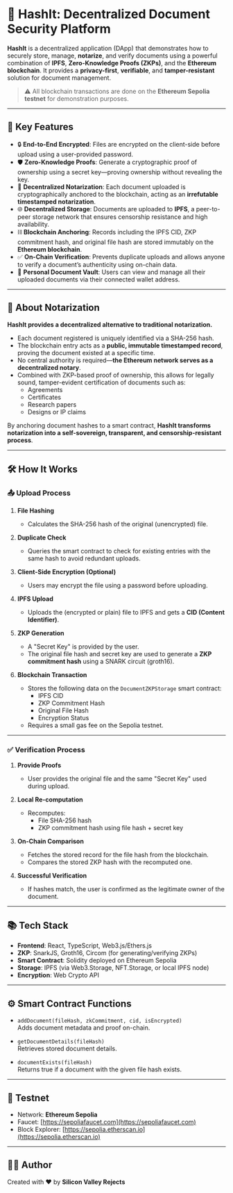 # 🔐 HashIt: Decentralized Document Security Platform

**HashIt** is a decentralized application (DApp) that demonstrates how to securely store, manage, **notarize**, and verify documents using a powerful combination of **IPFS**, **Zero-Knowledge Proofs (ZKPs)**, and the **Ethereum blockchain**. It provides a **privacy-first**, **verifiable**, and **tamper-resistant** solution for document management.

> ⚠️ All blockchain transactions are done on the **Ethereum Sepolia testnet** for demonstration purposes.

---

## 🌟 Key Features

- 🔒 **End-to-End Encrypted**: Files are encrypted on the client-side before upload using a user-provided password.
- 🛡️ **Zero-Knowledge Proofs**: Generate a cryptographic proof of ownership using a secret key—proving ownership without revealing the key.
- 🧾 **Decentralized Notarization**: Each document uploaded is cryptographically anchored to the blockchain, acting as an **irrefutable timestamped notarization**.
- 🌐 **Decentralized Storage**: Documents are uploaded to **IPFS**, a peer-to-peer storage network that ensures censorship resistance and high availability.
- ⛓️ **Blockchain Anchoring**: Records including the IPFS CID, ZKP commitment hash, and original file hash are stored immutably on the **Ethereum blockchain**.
- ✅ **On-Chain Verification**: Prevents duplicate uploads and allows anyone to verify a document’s authenticity using on-chain data.
- 💼 **Personal Document Vault**: Users can view and manage all their uploaded documents via their connected wallet address.

---

## 🧾 About Notarization

**HashIt provides a decentralized alternative to traditional notarization.**

- Each document registered is uniquely identified via a SHA-256 hash.
- The blockchain entry acts as a **public, immutable timestamped record**, proving the document existed at a specific time.
- No central authority is required—**the Ethereum network serves as a decentralized notary**.
- Combined with ZKP-based proof of ownership, this allows for legally sound, tamper-evident certification of documents such as:
  - Agreements
  - Certificates
  - Research papers
  - Designs or IP claims

By anchoring document hashes to a smart contract, **HashIt transforms notarization into a self-sovereign, transparent, and censorship-resistant process**.

---

## 🛠️ How It Works

### 📤 Upload Process

1. **File Hashing**  
   - Calculates the SHA-256 hash of the original (unencrypted) file.

2. **Duplicate Check**  
   - Queries the smart contract to check for existing entries with the same hash to avoid redundant uploads.

3. **Client-Side Encryption (Optional)**  
   - Users may encrypt the file using a password before uploading.

4. **IPFS Upload**  
   - Uploads the (encrypted or plain) file to IPFS and gets a **CID (Content Identifier)**.

5. **ZKP Generation**  
   - A "Secret Key" is provided by the user.
   - The original file hash and secret key are used to generate a **ZKP commitment hash** using a SNARK circuit (groth16).

6. **Blockchain Transaction**  
   - Stores the following data on the `DocumentZKPStorage` smart contract:
     - IPFS CID
     - ZKP Commitment Hash
     - Original File Hash
     - Encryption Status  
   - Requires a small gas fee on the Sepolia testnet.

---

### ✅ Verification Process

1. **Provide Proofs**  
   - User provides the original file and the same "Secret Key" used during upload.

2. **Local Re-computation**  
   - Recomputes:
     - File SHA-256 hash
     - ZKP commitment hash using file hash + secret key

3. **On-Chain Comparison**  
   - Fetches the stored record for the file hash from the blockchain.
   - Compares the stored ZKP hash with the recomputed one.

4. **Successful Verification**  
   - If hashes match, the user is confirmed as the legitimate owner of the document.

---

## 📚 Tech Stack

- **Frontend**: React, TypeScript, Web3.js/Ethers.js
- **ZKP**: SnarkJS, Groth16, Circom (for generating/verifying ZKPs)
- **Smart Contract**: Solidity deployed on Ethereum Sepolia
- **Storage**: IPFS (via Web3.Storage, NFT.Storage, or local IPFS node)
- **Encryption**: Web Crypto API

---

## ⚙️ Smart Contract Functions

- `addDocument(fileHash, zkCommitment, cid, isEncrypted)`  
  Adds document metadata and proof on-chain.

- `getDocumentDetails(fileHash)`  
  Retrieves stored document details.

- `documentExists(fileHash)`  
  Returns true if a document with the given file hash exists.

---

## 🧪 Testnet

- Network: **Ethereum Sepolia**
- Faucet: [https://sepoliafaucet.com](https://sepoliafaucet.com)
- Block Explorer: [https://sepolia.etherscan.io](https://sepolia.etherscan.io)

---


## 👩‍💻 Author

Created with ❤️ by **Silicon Valley Rejects**